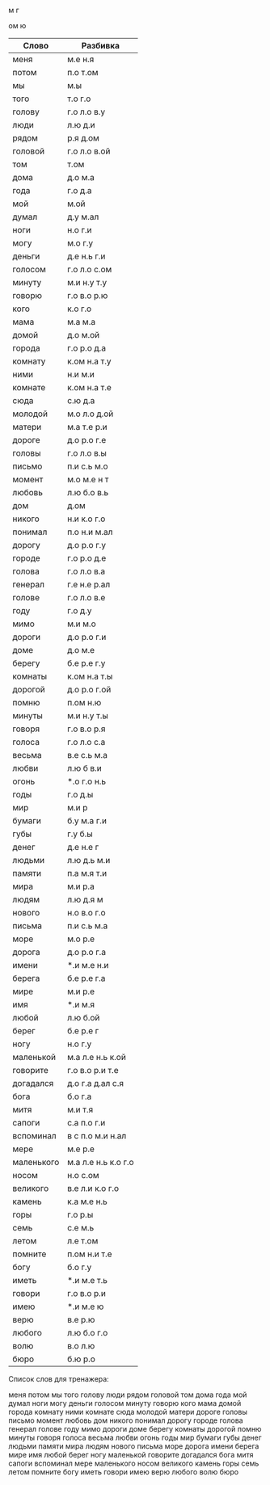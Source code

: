 
м
г

ом
ю

| Слово | Разбивка |
| --- | --- |
| меня | м.е н.я | 
| потом | п.о т.ом | 
| мы | м.ы | 
| того | т.о г.о | 
| голову | г.о л.о в.у | 
| люди | л.ю д.и | 
| рядом | р.я д.ом | 
| головой | г.о л.о в.ой | 
| том | т.ом | 
| дома | д.о м.а | 
| года | г.о д.а | 
| мой | м.ой | 
| думал | д.у м.ал | 
| ноги | н.о г.и | 
| могу | м.о г.у | 
| деньги | д.е н.ь г.и | 
| голосом | г.о л.о с.ом | 
| минуту | м.и н.у т.у | 
| говорю | г.о в.о р.ю | 
| кого | к.о г.о | 
| мама | м.а м.а | 
| домой | д.о м.ой | 
| города | г.о р.о д.а | 
| комнату | к.ом н.а т.у | 
| ними | н.и м.и | 
| комнате | к.ом н.а т.е | 
| сюда | с.ю д.а | 
| молодой | м.о л.о д.ой | 
| матери | м.а т.е р.и | 
| дороге | д.о р.о г.е | 
| головы | г.о л.о в.ы | 
| письмо | п.и с.ь м.о | 
| момент | м.о м.е н т | 
| любовь | л.ю б.о в.ь | 
| дом | д.ом | 
| никого | н.и к.о г.о | 
| понимал | п.о н.и м.ал | 
| дорогу | д.о р.о г.у | 
| городе | г.о р.о д.е | 
| голова | г.о л.о в.а | 
| генерал | г.е н.е р.ал | 
| голове | г.о л.о в.е | 
| году | г.о д.у | 
| мимо | м.и м.о | 
| дороги | д.о р.о г.и | 
| доме | д.о м.е | 
| берегу | б.е р.е г.у | 
| комнаты | к.ом н.а т.ы | 
| дорогой | д.о р.о г.ой | 
| помню | п.ом н.ю | 
| минуты | м.и н.у т.ы | 
| говоря | г.о в.о р.я | 
| голоса | г.о л.о с.а | 
| весьма | в.е с.ь м.а | 
| любви | л.ю б в.и | 
| огонь |  \*.о г.о н.ь | 
| годы | г.о д.ы | 
| мир | м.и р | 
| бумаги | б.у м.а г.и | 
| губы | г.у б.ы | 
| денег | д.е н.е г | 
| людьми | л.ю д.ь м.и | 
| памяти | п.а м.я т.и | 
| мира | м.и р.а | 
| людям | л.ю д.я м | 
| нового | н.о в.о г.о | 
| письма | п.и с.ь м.а | 
| море | м.о р.е | 
| дорога | д.о р.о г.а | 
| имени |  \*.и м.е н.и | 
| берега | б.е р.е г.а | 
| мире | м.и р.е | 
| имя |  \*.и м.я | 
| любой | л.ю б.ой | 
| берег | б.е р.е г | 
| ногу | н.о г.у | 
| маленькой | м.а л.е н.ь к.ой | 
| говорите | г.о в.о р.и т.е | 
| догадался | д.о г.а д.ал с.я | 
| бога | б.о г.а | 
| митя | м.и т.я | 
| сапоги | с.а п.о г.и | 
| вспоминал | в с п.о м.и н.ал | 
| мере | м.е р.е | 
| маленького | м.а л.е н.ь к.о г.о | 
| носом | н.о с.ом | 
| великого | в.е л.и к.о г.о | 
| камень | к.а м.е н.ь | 
| горы | г.о р.ы | 
| семь | с.е м.ь | 
| летом | л.е т.ом | 
| помните | п.ом н.и т.е | 
| богу | б.о г.у | 
| иметь |  \*.и м.е т.ь | 
| говори | г.о в.о р.и | 
| имею |  \*.и м.е ю | 
| верю | в.е р.ю | 
| любого | л.ю б.о г.о | 
| волю | в.о л.ю | 
| бюро | б.ю р.о | 

Список слов для тренажера:

меня потом мы того голову люди рядом головой том дома года мой думал ноги могу деньги голосом минуту говорю кого мама домой города комнату ними комнате сюда молодой матери дороге головы письмо момент любовь дом никого понимал дорогу городе голова генерал голове году мимо дороги доме берегу комнаты дорогой помню минуты говоря голоса весьма любви огонь годы мир бумаги губы денег людьми памяти мира людям нового письма море дорога имени берега мире имя любой берег ногу маленькой говорите догадался бога митя сапоги вспоминал мере маленького носом великого камень горы семь летом помните богу иметь говори имею верю любого волю бюро
